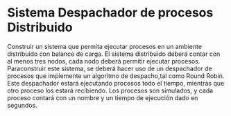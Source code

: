 # Sistema Despachador de procesos Distribuido
Construir un sistema que permita ejecutar procesos en un ambiente distribuido con balance de carga. El sistema distribuido deberá contar con al menos tres nodos, cada nodo deberá permitir ejecutar procesos.
Paraconstruir este sistema, se deberá hacer uso de un despachador de procesos que implemente un algoritmo de despacho,tal como Round Robin. Este despachador estará ejecutando procesos todo el tiempo, mientras que otro proceso los estará recibiendo. Los procesos son simulados, y cada proceso contará con un nombre y un tiempo de ejecución dado en segundos. 
